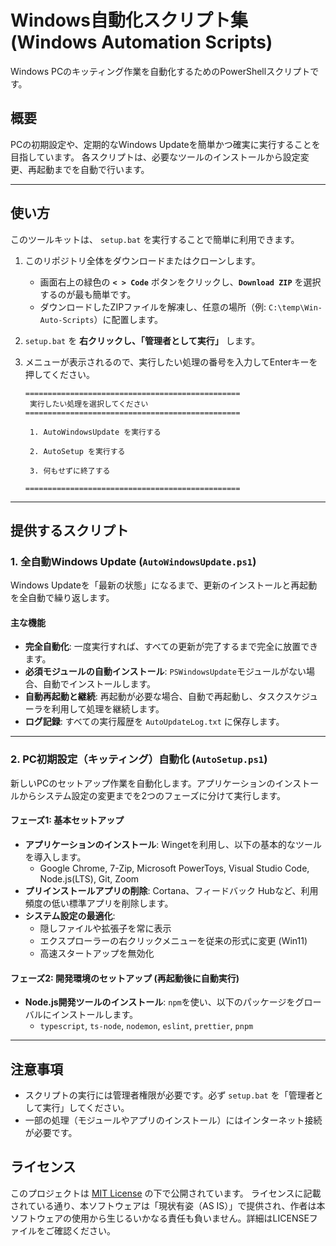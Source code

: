 # Windows自動化スクリプト集 (Windows Automation Scripts)

Windows PCのキッティング作業を自動化するためのPowerShellスクリプトです。

## 概要
PCの初期設定や、定期的なWindows Updateを簡単かつ確実に実行することを目指しています。
各スクリプトは、必要なツールのインストールから設定変更、再起動までを自動で行います。

---

## 使い方
このツールキットは、 `setup.bat` を実行することで簡単に利用できます。

1.  このリポジトリ全体をダウンロードまたはクローンします。
    -   画面右上の緑色の **`< > Code`** ボタンをクリックし、**`Download ZIP`** を選択するのが最も簡単です。
    -   ダウンロードしたZIPファイルを解凍し、任意の場所（例: `C:\temp\Win-Auto-Scripts`）に配置します。

2.  `setup.bat` を **右クリックし、「管理者として実行」** します。

3.  メニューが表示されるので、実行したい処理の番号を入力してEnterキーを押してください。
    ```
    ================================================
     実行したい処理を選択してください
    ================================================

     1. AutoWindowsUpdate を実行する

     2. AutoSetup を実行する

     3. 何もせずに終了する

    ================================================
    ```

---

## 提供するスクリプト

### 1. 全自動Windows Update (`AutoWindowsUpdate.ps1`)
Windows Updateを「最新の状態」になるまで、更新のインストールと再起動を全自動で繰り返します。

#### 主な機能
-   **完全自動化**: 一度実行すれば、すべての更新が完了するまで完全に放置できます。
-   **必須モジュールの自動インストール**: `PSWindowsUpdate`モジュールがない場合、自動でインストールします。
-   **自動再起動と継続**: 再起動が必要な場合、自動で再起動し、タスクスケジューラを利用して処理を継続します。
-   **ログ記録**: すべての実行履歴を `AutoUpdateLog.txt` に保存します。

---

### 2. PC初期設定（キッティング）自動化 (`AutoSetup.ps1`)
新しいPCのセットアップ作業を自動化します。アプリケーションのインストールからシステム設定の変更までを2つのフェーズに分けて実行します。

#### フェーズ1: 基本セットアップ
-   **アプリケーションのインストール**: Wingetを利用し、以下の基本的なツールを導入します。
    -   Google Chrome, 7-Zip, Microsoft PowerToys, Visual Studio Code, Node.js(LTS), Git, Zoom
-   **プリインストールアプリの削除**: Cortana、フィードバック Hubなど、利用頻度の低い標準アプリを削除します。
-   **システム設定の最適化**:
    -   隠しファイルや拡張子を常に表示
    -   エクスプローラーの右クリックメニューを従来の形式に変更 (Win11)
    -   高速スタートアップを無効化

#### フェーズ2: 開発環境のセットアップ (再起動後に自動実行)
-   **Node.js開発ツールのインストール**: `npm`を使い、以下のパッケージをグローバルにインストールします。
    -   `typescript`, `ts-node`, `nodemon`, `eslint`, `prettier`, `pnpm`

---

## 注意事項
-   スクリプトの実行には管理者権限が必要です。必ず `setup.bat` を「管理者として実行」してください。
-   一部の処理（モジュールやアプリのインストール）にはインターネット接続が必要です。

## ライセンス
このプロジェクトは [MIT License](LICENSE) の下で公開されています。
ライセンスに記載されている通り、本ソフトウェアは「現状有姿（AS IS）」で提供され、作者は本ソフトウェアの使用から生じるいかなる責任も負いません。詳細はLICENSEファイルをご確認ください。
